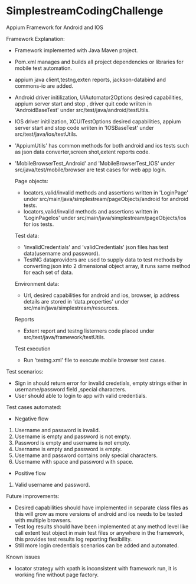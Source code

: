 # SimplestreamCodingChallenge
Appium Framework for Android and IOS

Framework Explanation:

- Framework implemented with Java Maven project.
- Pom.xml manages and builds all project dependencies or libraries for mobile test automation.
- appium java client,testng,exten reports, jackson-databind and commons-io are added.
- Android driver initilization, UiAutomator2Options desired capabilities, appium server start and stop , driver quit code wriiten in 'AndroidBaseTest' under src/test/java/android/testUtils.
- IOS driver initilization, XCUITestOptions desired capabilities, appium server start and stop code wriiten in 'IOSBaseTest' under src/test/java/ios/testUtils.
- 'AppiumUtils' has common methods for both android and ios tests such as json data converter,screen shot,extent reports code.
- 'MobileBrowserTest_Android' and 'MobileBrowserTest_IOS' under src/java/test/mobile/browser are test cases for web app login.

  Page objects:
  - locators,valid/invalid methods and assertions written in 'LoginPage' under src/main/java/simplestream/pageObjects/android for android tests.
  - locators,valid/invalid methods and assertions written in 'LoginPageIos' under src/main/java/simplestream/pageObjects/ios for ios tests.
 
  Test data:
   - 'invalidCredentials' and 'validCredentials' json files has test data(username and password).
   - TestNG dataproviders are used to supply data to test methods by converting json into 2 dimensional object array, it runs same method for each set of data.
  
  Environment data:
   - Url, desired capabilities for android and ios, browser, ip address details are stored in 'data.properties' under src/main/java/simplestream/resources.

  Reports
   - Extent report and testng listerners code placed under src/test/java/framework/testUtils.

  Test execution
   - Run 'testng.xml' file to execute mobile browser test cases.

Test scenarios:
 - Sign in should return error for invalid credetials, empty strings either in username/password field ,special characters.
 - User should able to login to app with valid credentials.

Test cases automated: 
 - Negative flow
 1.  Username and password is invalid.
 1.  Username is empty and password is not empty.
 1.  Password is empty and username is not empty.
 1.  Username is empty and password is empty.
 1.  Username and password contains only special characters.
 1.  Username with space and password with space.

 - Positive flow
 1.  Valid username and password.


 Future improvements:
 - Desired capabilities should have implemented in separate class files as this will grow as more versions of android and ios needs to be tested with multiple browsers.
 - Test log results should have been implemented at any method level like call extent test object in main test files or anywhere in the framework, this provides test results log reporting flexibility.
 - Still more login credentials scenarios can be added and automated.

 Known issues
 * locator strategy with xpath is inconsistent with framework run, it is working fine without page factory.







